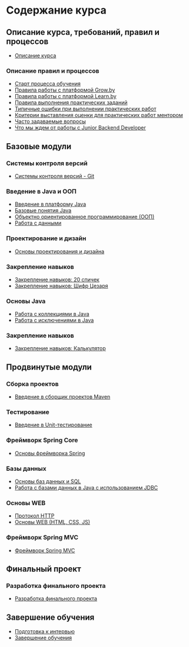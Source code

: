Содержание курса  
===

Описание курса, требований, правил и процессов
---------------------
* [Описание курса]({{site.about}})

### Описание правил и процессов
* [Старт процесса обучения]({{site.materialsurl}}general/education_start)
* [Правила работы с платформой Grow.by]({{site.materialsurl}}general/grow_intro)
* [Правила работы с платформой Learn.by]({{site.materialsurl}}general/learn_intro)
* [Правила выполнения практических заданий]({{site.materialsurl}}general/practical_tasks_completing_rules)
* [Типичные ошибки при выполнении практических работ]({{site.materialsurl}}general/typical_mistakes)
* [Критерии выставления оценки для практических работ ментором]({{site.materialsurl}}general/practical_tasks_evaluation_rules)
* [Часто задаваемые вопросы]({{site.materialsurl}}general/faq)
* [Что мы ждем от работы с Junior Backend Developer]({{site.materialsurl}}general/junior_expectations)

Базовые модули
---------------------
### Системы контроля версий
* [Системы контроля версий - Git]({{site.materialsurl}}git/git)

### Введение в Java и ООП
* [Введение в платформу Java]({{site.materialsurl}}java_intro/java_intro)
* [Базовые понятия Java]({{site.materialsurl}}java_basics/java_basics)
* [Объектно ориентированное программирование (ООП)]({{site.materialsurl}}oop/oop)
* [Работа с данными]({{site.materialsurl}}data_handling/data_handling)

### Проектирование и дизайн
* [Основы проектирования и дизайна]({{site.materialsurl}}design_basics/design_basics)

### Закрепление навыков
* [Закрепление навыков: 20 спичек]({{site.materialsurl}}20_matches/20_matches)
* [Закрепление навыков: Шифр Цезаря]({{site.materialsurl}}caesar_cipher/caesar_cipher)

### Основы Java
* [Работа с коллекциями в Java]({{site.materialsurl}}collections/collections)
* [Работа с исключениями в Java]({{site.materialsurl}}exceptions/exceptions)

### Закрепление навыков
* [Закрепление навыков: Калькулятор]({{site.materialsurl}}calculator/calculator)

Продвинутые модули
---------------------
### Сборка проектов
* [Введение в сборщик проектов Maven]({{site.materialsurl}}maven/maven)

### Тестирование 
* [Введение в Unit-тестирование]({{site.materialsurl}}unit_testing/unit_testing)

### Фреймворк Spring Core
* [Основы фреймворка Spring]({{site.materialsurl}}spring_framework/spring_framework)

### Базы данных
* [Основы баз данных и SQL]({{site.materialsurl}}db_basics/db_basics)
* [Работа с базами данных в Java c использованием JDBC]({{site.materialsurl}}jdbc/jdbc)

### Основы WEB
* [Протокол HTTP]({{site.materialsurl}}http/http)
* [Основы WEB (HTML, CSS, JS)]({{site.materialsurl}}web_basics/web_basics)

### Фреймворк Spring MVC
* [Фреймворк Spring MVC]({{site.materialsurl}}spring_mvc_framework/spring_mvc_framework)

Финальный проект
---------------------
### Разработка финального проекта
* [Разработка финального проекта]({{site.materialsurl}}final_project/final_project)

Завершение обучения
---------------------
* [Подготовка к интервью]({{site.materialsurl}}final_interview/final_interview)
* [Завершение обучения]({{site.materialsurl}}next_steps/next_steps)